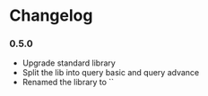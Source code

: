 # Changelog

### 0.5.0

- Upgrade standard library
- Split the lib into query basic and query advance
- Renamed the library to ``
